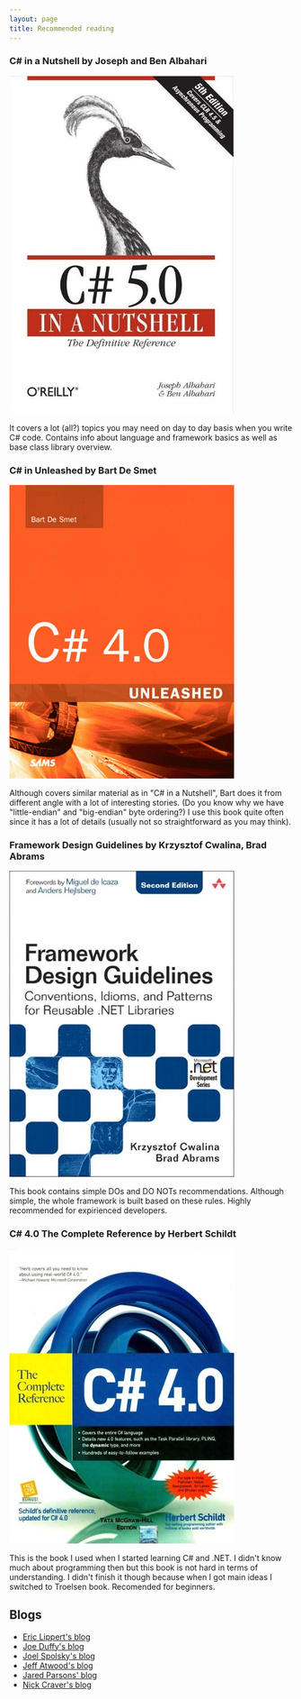```yaml
---
layout: page
title: Recommended reading
---
```

### C# in a Nutshell by Joseph and Ben Albahari

<img src='/public/images/books/c_sharp_in_a_nutshell.jpg' alt='C# in a nutchell'/>

It covers a lot (all?) topics you may need on day to day basis when you write C# code.
Contains info about language and framework basics as well as base class library overview.


### C# in Unleashed by Bart De Smet

<img src='/public/images/books/sharp_unleashed.png' alt='bart de smet C# unleashed'/>

Although covers similar material as in "C# in a Nutshell", Bart does it from different angle with a
lot of interesting stories. (Do you know why we have "little-endian" and "big-endian" byte ordering?)
I use this book quite often since it has a lot of details (usually not so straightforward as you may think). 

### Framework Design Guidelines by Krzysztof Cwalina, Brad Abrams

<img src='/public/images/books/frameowrk_design_guidelines.jpg' alt='framework design guidelines'/>

This book contains simple DOs and DO NOTs recommendations.
Although simple, the whole framework is built based on these rules.
Highly recommended for expirienced developers.

### C# 4.0 The Complete Reference by Herbert Schildt

<img src='/public/images/books/the_complete_reference.jpeg' alt="C# complete reference"/>

This is the book I used when I started learning C# and .NET. I didn't know much about programming then but this book is not hard in terms of understanding.
I didn't finish it though because when I got main ideas I switched to Troelsen book.
Recomended for beginners.

## Blogs

* [Eric Lippert's blog](https://ericlippert.com/)
* [Joe Duffy's blog](http://joeduffyblog.com/)
* [Joel Spolsky's blog](http://www.joelonsoftware.com/)
* [Jeff Atwood's blog](https://blog.codinghorror.com/)
* [Jared Parsons' blog](http://blog.paranoidcoding.com/)
* [Nick Craver's blog](https://nickcraver.com/)
